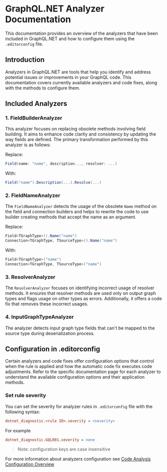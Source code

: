 # GraphQL.NET Analyzer Documentation

This documentation provides an overview of the analyzers that have been included in GraphQL.NET and how to configure them using the `.editorconfig` file.

## Introduction

Analyzers in GraphQL.NET are tools that help you identify and address potential issues or improvements in your GraphQL code. This documentation covers currently available analyzers and code fixes, along with the methods to configure them.

## Included Analyzers

### 1. FieldBuilderAnalyzer

This analyzer focuses on replacing obsolete methods involving field building. It aims to enhance code clarity and consistency by updating the way fields are defined. The primary transformation performed by this analyzer is as follows:

Replace:

```csharp
Field(name: "name", description..., resolver: ...)
```

With:

```csharp
Field("name").Description(...).Resolve(...)
```

### 2. FieldNameAnalyzer

The `FieldNameAnalyzer` detects the usage of the obsolete `Name` method on the field and connection builders and helps to rewrite the code to use builder creating methods that accept the name as an argument.

Replace:

```csharp
Field<TGraphType>().Name("name")
Connection<TGraphType, TSourceType>().Name("name")
```

With:

```csharp
Field<TGraphType>("name")
Connection<TGraphType, TSourceType>("name")
```

### 3. ResolverAnalyzer

The `ResolverAnalyzer` focuses on identifying incorrect usage of resolver methods. It ensures that resolver methods are used only on output graph types and flags usage on other types as errors. Additionally, it offers a code fix that removes these incorrect usages.

### 4. InputGraphTypeAnalyzer

The analyzer detects input graph type fields that can't be mapped to the source type during deserialization process.

## Configuration in .editorconfig

Certain analyzers and code fixes offer configuration options that control when the rule is applied and how the automatic code fix executes code adjustments. Refer to the specific documentation page for each analyzer to understand the available configuration options and their application methods.

### Set rule severity

You can set the severity for analyzer rules in `.editorconfig` file with the following syntax:

```ini
dotnet_diagnostic.<rule ID>.severity = <severity>
```

For example

```ini
dotnet_diagnostic.GQL001.severity = none
```

> Note: configuration keys are case insensitive

For more information about analyzers configuration see [Code Analysis Configuration Overview](https://learn.microsoft.com/en-us/visualstudio/code-quality/use-roslyn-analyzers?view=vs-2022)
